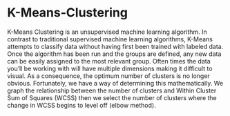 # K-Means-Clustering
K-Means Clustering is an unsupervised machine learning algorithm. In contrast to traditional supervised machine learning algorithms, K-Means attempts to classify data without having first been trained with labeled data. Once the algorithm has been run and the groups are defined, any new data can be easily assigned to the most relevant group.
Often times the data you’ll be working with will have multiple dimensions making it difficult to visual. As a consequence, the optimum number of clusters is no longer obvious. Fortunately, we have a way of determining this mathematically.
We graph the relationship between the number of clusters and Within Cluster Sum of Squares (WCSS) then we select the number of clusters where the change in WCSS begins to level off (elbow method).
